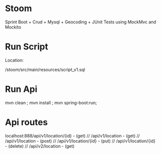 # Stoom
Sprint Boot + Crud + Mysql + Geocoding + JUnit Tests using MockMvc and Mockito

# Run Script
  
  Location:
  
  /stoom/src/main/resources/script_v1.sql
  
# Run Api 

  mvn clean ;
  mvn install ;
  mvn spring-boot:run;
  
# Api routes 
  
  localhost:888/api/v1/location/{id}  - (get)
  //		   /api/v1/location       - (get)
  //		   /api/v1/location       - (post)
  //		   /api/v1/location/{id}  - (put)
  //	       /api/v1/location/{id}  - (delete)
  //           /api/v2/location       - (get)